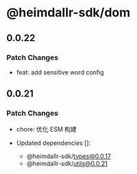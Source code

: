 # @heimdallr-sdk/dom

## 0.0.22

### Patch Changes

- feat: add sensitive word config

## 0.0.21

### Patch Changes

- chore: 优化 ESM 构建

- Updated dependencies []:
  - @heimdallr-sdk/types@0.0.17
  - @heimdallr-sdk/utils@0.0.21
